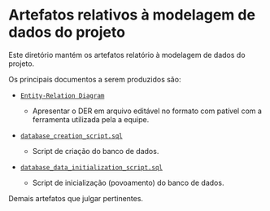 # Artefatos relativos à modelagem de dados do projeto

Este diretório mantém os artefatos relatório à modelagem de dados do projeto. 

Os principais documentos a serem produzidos são:


* [`Entity-Relation Diagram`](DER.erd)
	* Apresentar o DER em arquivo editável no formato com patível com a ferramenta utilizada pela a equipe.

* [`database_creation_script.sql`](database_creation_script.sql)
	* Script de criação do banco de dados.

* [`database_data_initialization_script.sql`](database_data_initialization_script.sql)
	* Script de inicialização (povoamento) do banco de dados.

Demais artefatos que julgar pertinentes.